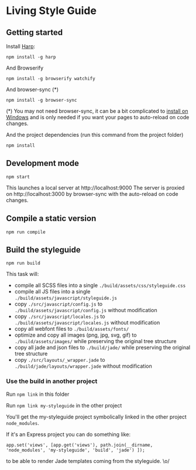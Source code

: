 # Living Style Guide

## Getting started

Install [Harp](http://harpjs.com):

    npm install -g harp

And Browserify

    npm install -g browserify watchify

And browser-sync (*)

    npm install -g browser-sync

(*) You may not need browser-sync, it can be a bit complicated to [install on Windows](http://www.browsersync.io/docs/#windows-users) and is only needed if you want your pages to auto-reload on code changes.

And the project dependencies (run this command from the project folder)

    npm install


## Development mode

    npm start

This launches a local server at http://localhost:9000
The server is proxied on http://localhost:3000 by browser-sync with the auto-reload on code changes.


## Compile a static version

    npm run compile


## Build the styleguide

    npm run build

This task will:
* compile all SCSS files into a single `./build/assets/css/styleguide.css`
* compile all JS files into a single `./build/assets/javascript/styleguide.js`
* copy `./src/javascript/config.js` to `./build/assets/javascript/config.js` without modification
* copy `./src/javascript/locales.js` to `./build/assets/javascript/locales.js` without modification
* copy all webfont files to `./build/assets/fonts/`
* optimize and copy all images (png, jpg, svg, gif) to `./build/assets/images/` while preserving the original tree structure
* copy all jade and json files to `./build/jade/` while preserving the original tree structure
* copy `./src/layouts/_wrapper.jade` to `./build/jade/layouts/wrapper.jade` without modification

### Use the build in another project

Run `npm link` in this folder

Run `npm link my-styleguide` in the other project

You'll get the my-styleguide project symbolically linked in the other project `node_modules`.

If it's an Express project you can do something like:

    app.set('views', [app.get('views'), path.join(__dirname, 'node_modules', 'my-styleguide', 'build', 'jade') ]);

to be able to render Jade templates coming from the styleguide. \o/
